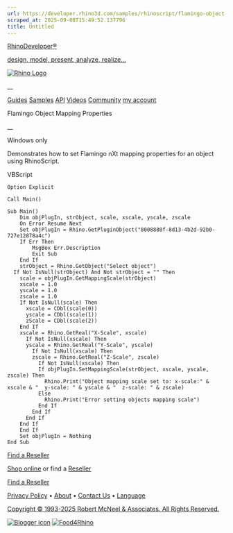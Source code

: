 ```yaml
---
url: https://developer.rhino3d.com/samples/rhinoscript/flamingo-object-mapping-properties/
scraped_at: 2025-09-08T15:49:52.137796
title: Untitled
---
```


[RhinoDeveloper®](/)

[design, model, present, analyze, realize...](/)

[![Rhino Logo](https://developer.rhino3d.com/images/rhinodevlogo.png)](/)

__

[Guides](https://developer.rhino3d.com/guides)
[Samples](https://developer.rhino3d.com/samples)
[API](https://developer.rhino3d.com/api)
[Videos](https://developer.rhino3d.com/videos)
[Community](https://discourse.mcneel.com/c/rhino-developer) [my account
](https://www.rhino3d.com/my-account/ "Manage your account, licenses, and
teams")

Flamingo Object Mapping Properties

__

Windows only

Demonstrates how to set Flamingo nXt mapping properties for an object using
RhinoScript.

VBScript

    
    
    Option Explicit
    
    Call Main()
    
    Sub Main()
    	Dim objPlugIn, strObject, scale, xscale, yscale, zscale
    	On Error Resume Next
    	Set objPlugIn = Rhino.GetPluginObject("8008880f-8d13-4b2d-92b0-727e12878a4c")
    	If Err Then
    		MsgBox Err.Description
    		Exit Sub
    	End If
    	strObject = Rhino.GetObject("Select object")
      If Not IsNull(strObject) And Not strObject = "" Then
      	scale = objPlugIn.GetMappingScale(strObject)
        xscale = 1.0
        yscale = 1.0
        zscale = 1.0
        If Not IsNull(scale) Then
          xscale = CDbl(scale(0))
          yscale = CDbl(scale(1))
          zScale = CDbl(scale(2))
        End If
      	xscale = Rhino.GetReal("X-Scale", xscale)
    	  If Not IsNull(xscale) Then
      	  yscale = Rhino.GetReal("Y-Scale", yscale)
    	    If Not IsNull(xscale) Then
      	    zscale = Rhino.GetReal("Z-Scale", zscale)
    	      If Not IsNull(xscale) Then
              If objPlugIn.SetMappingScale(strObject, xscale, yscale, zscale) Then
                Rhino.Print("Object mapping scale set to: x-scale:" & xscale & "  y-scale: " & yscale & "  z-scale: " & zscale)
              Else
                Rhino.Print("Error setting objects mapping scale")
              End If
            End If
          End If
        End If
    	End If
    	Set objPlugIn = Nothing
    End Sub
    

  

[Find a Reseller](https://www.rhino3d.com/sales)

[Shop online](https://www.rhino3d.com/store) or find a
[Reseller](https://www.rhino3d.com/sales)

[Find a Reseller](https://www.rhino3d.com/sales)

[Privacy Policy](https://www.rhino3d.com/privacy) •
[About](https://www.rhino3d.com/mcneel/about) • [Contact
Us](https://www.rhino3d.com/mcneel/contact) • [
Language](https://www.rhino3d.com/language "Change to a different region or
language")

[Copyright © 1993-2025 Robert McNeel & Associates. All Rights
Reserved.](https://www.rhino3d.com/mcneel/about)

[](https://www.facebook.com/McNeelRhinoceros/)
[](https://twitter.com/bobmcneel) [](https://www.linkedin.com/groups/75313/)
[](https://www.youtube.com/user/RhinoGuide/videos) [](https://vimeo.com/rhino)
[![Blogger
icon](https://developer.rhino3d.com/images/blogger.svg)](http://blog.rhino3d.com/)
[![Food4Rhino](https://developer.rhino3d.com/images/f4r_icon_01.svg)](https://www.food4rhino.com)

